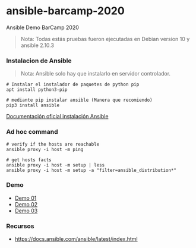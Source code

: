 # ansible-barcamp-2020
Ansible Demo BarCamp 2020

> Nota: Todas estás pruebas fueron ejecutadas en Debian version 10 y ansible 2.10.3

### Instalacion de Ansible
> Nota: Ansible solo hay que instalarlo en servidor controlador.

```shell
# Instalar el instalador de paquetes de python pip
apt install python3-pip

# mediante pip instalar ansible (Manera que recomiendo)
pip3 install ansible
```
[Documentación oficial instalación Ansible](https://docs.ansible.com/ansible/latest/installation_guide/intro_installation.html)


### Ad hoc command
```shell
# verify if the hosts are reachable
ansible proxy -i host -m ping

# get hosts facts
ansible proxy -i host -m setup | less
ansible proxy -i host -m setup -a "filter=ansible_distribution*"
```

### Demo

- [Demo 01](webcluster-01/README.md)
- [Demo 02](webcluster-02/README.md)
- [Demo 03](webcluster-03/README.md)

### Recursos
- https://docs.ansible.com/ansible/latest/index.html
